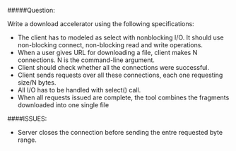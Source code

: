 #####Question:

Write a download accelerator using the following specifications:
- The client has to modeled as select with nonblocking I/O. It should use non-blocking connect, non-blocking read and write operations.
- When a user gives URL for downloading a file,  client  makes  N connections. N is the command-line argument.  
- Client should check whether all the connections were successful. 
- Client sends requests over all these connections, each one requesting size/N bytes. 
- All I/O has to be handled with select() call.
- When all requests issued are complete, the tool combines the fragments downloaded into one single file


####ISSUES:
- Server closes the connection before sending the entre requested byte range.

